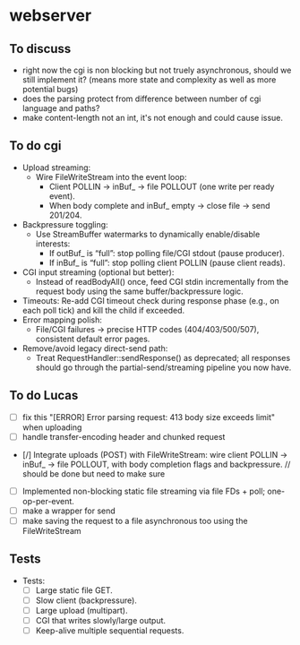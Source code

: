 # webserver

## To discuss
- right now the cgi is non blocking but not truely asynchronous, should we still implement it? (means more state and complexity as well as more potential bugs)
- does the parsing protect from difference between number of cgi language and paths?
- make content-length not an int, it's not enough and could cause issue.

## To do cgi 

* Upload streaming:
	* Wire FileWriteStream into the event loop:
		* Client POLLIN → inBuf_ → file POLLOUT (one write per ready event).
		* When body complete and inBuf_ empty → close file → send 201/204.
* Backpressure toggling:
	* Use StreamBuffer watermarks to dynamically enable/disable interests:
		* If outBuf_ is “full”: stop polling file/CGI stdout (pause producer).
		* If inBuf_ is “full”: stop polling client POLLIN (pause client reads).
* CGI input streaming (optional but better):
	* Instead of readBodyAll() once, feed CGI stdin incrementally from the request body using the same buffer/backpressure logic.
* Timeouts:
	Re-add CGI timeout check during response phase (e.g., on each poll tick) and kill the child if exceeded.
* Error mapping polish:
	* File/CGI failures → precise HTTP codes (404/403/500/507), consistent default error pages.
* Remove/avoid legacy direct-send path:
	* Treat RequestHandler::sendResponse() as deprecated; all responses should go through the partial-send/streaming pipeline 	you now have.

## To do Lucas ## 
- [ ] fix this "[ERROR] Error parsing request: 413 body size exceeds limit" when uploading
- [ ] handle transfer-encoding header and chunked request
- [/] Integrate uploads (POST) with FileWriteStream: wire client POLLIN → inBuf_ → file POLLOUT, with body completion flags and backpressure. // should be done but need to make sure
- [ ] Implemented non-blocking static file streaming via file FDs + poll; one-op-per-event.
- [ ] make a wrapper for send
- [ ] make saving the request to a file asynchronous too using the FileWriteStream

## Tests ##
* Tests:
	* [ ] Large static file GET.
	* [ ] Slow client (backpressure).
	* [ ] Large upload (multipart).
	* [ ] CGI that writes slowly/large output.
	* [ ] Keep-alive multiple sequential requests.
